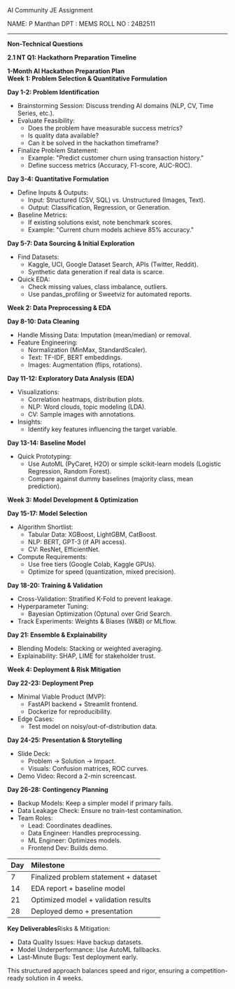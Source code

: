 AI Community JE Assignment

NAME: P Manthan    DPT : MEMS    ROLL NO : 24B2511

---

**Non-Technical Questions**

**2.1 NT Q1: Hackathorn Preparation Timeline**

**1-Month AI Hackathon Preparation Plan**  
**Week 1: Problem Selection & Quantitative Formulation**

**Day 1-2: Problem Identification**

* Brainstorming Session: Discuss trending AI domains (NLP, CV, Time Series, etc.).  
* Evaluate Feasibility:  
  * Does the problem have measurable success metrics?  
  * Is quality data available?  
  * Can it be solved in the hackathon timeframe?  
* Finalize Problem Statement:  
  * Example: "Predict customer churn using transaction history."  
  * Define success metrics (Accuracy, F1-score, AUC-ROC).

**Day 3-4: Quantitative Formulation**

* Define Inputs & Outputs:  
  * Input: Structured (CSV, SQL) vs. Unstructured (Images, Text).  
  * Output: Classification, Regression, or Generation.  
* Baseline Metrics:  
  * If existing solutions exist, note benchmark scores.  
  * Example: "Current churn models achieve 85% accuracy."

**Day 5-7: Data Sourcing & Initial Exploration**

* Find Datasets:  
  * Kaggle, UCI, Google Dataset Search, APIs (Twitter, Reddit).  
  * Synthetic data generation if real data is scarce.  
* Quick EDA:  
  * Check missing values, class imbalance, outliers.  
  * Use pandas\_profiling or Sweetviz for automated reports.

**Week 2: Data Preprocessing & EDA**

**Day 8-10: Data Cleaning**

* Handle Missing Data: Imputation (mean/median) or removal.  
* Feature Engineering:  
  * Normalization (MinMax, StandardScaler).  
  * Text: TF-IDF, BERT embeddings.  
  * Images: Augmentation (flips, rotations).

**Day 11-12: Exploratory Data Analysis (EDA)**

* Visualizations:  
  * Correlation heatmaps, distribution plots.  
  * NLP: Word clouds, topic modeling (LDA).  
  * CV: Sample images with annotations.  
* Insights:  
  * Identify key features influencing the target variable.

**Day 13-14: Baseline Model**

* Quick Prototyping:  
  * Use AutoML (PyCaret, H2O) or simple scikit-learn models (Logistic Regression, Random Forest).  
  * Compare against dummy baselines (majority class, mean prediction).

**Week 3: Model Development & Optimization**

**Day 15-17: Model Selection**

* Algorithm Shortlist:  
  * Tabular Data: XGBoost, LightGBM, CatBoost.  
  * NLP: BERT, GPT-3 (if API access).  
  * CV: ResNet, EfficientNet.  
* Compute Requirements:  
  * Use free tiers (Google Colab, Kaggle GPUs).  
  * Optimize for speed (quantization, mixed precision).

**Day 18-20: Training & Validation**

* Cross-Validation: Stratified K-Fold to prevent leakage.  
* Hyperparameter Tuning:  
  * Bayesian Optimization (Optuna) over Grid Search.  
* Track Experiments: Weights & Biases (W\&B) or MLflow.

**Day 21: Ensemble & Explainability**

* Blending Models: Stacking or weighted averaging.  
* Explainability: SHAP, LIME for stakeholder trust.

**Week 4: Deployment & Risk Mitigation**

**Day 22-23: Deployment Prep**

* Minimal Viable Product (MVP):  
  * FastAPI backend \+ Streamlit frontend.  
  * Dockerize for reproducibility.  
* Edge Cases:  
  * Test model on noisy/out-of-distribution data.

**Day 24-25: Presentation & Storytelling**

* Slide Deck:  
  * Problem → Solution → Impact.  
  * Visuals: Confusion matrices, ROC curves.  
* Demo Video: Record a 2-min screencast.

**Day 26-28: Contingency Planning**

* Backup Models: Keep a simpler model if primary fails.  
* Data Leakage Check: Ensure no train-test contamination.  
* Team Roles:  
  * Lead: Coordinates deadlines.  
  * Data Engineer: Handles preprocessing.  
  * ML Engineer: Optimizes models.  
  * Frontend Dev: Builds demo.

| Day | Milestone |
| :---- | :---- |
| 7 | Finalized problem statement \+ dataset |
| 14 | EDA report \+ baseline model |
| 21 | Optimized model \+ validation results |
| 28 | Deployed demo \+ presentation |

**Key Deliverables**Risks & Mitigation:

* Data Quality Issues: Have backup datasets.  
* Model Underperformance: Use AutoML fallbacks.  
* Last-Minute Bugs: Test deployment early.

This structured approach balances speed and rigor, ensuring a competition-ready solution in 4 weeks. 


